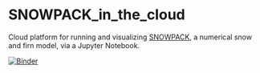 # SNOWPACK_in_the_cloud
Cloud platform for running and visualizing [SNOWPACK](https://www.slf.ch/en/services-and-products/snowpack.html), a numerical snow and firn model, via a Jupyter Notebook. 

[![Binder](https://mybinder.org/badge_logo.svg)](https://mybinder.org/v2/gh/EricKeenan/snowpackCloud/master)

